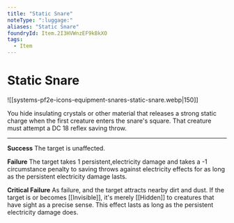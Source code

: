 ```yaml
---
title: "Static Snare"
noteType: ":luggage:"
aliases: "Static Snare"
foundryId: Item.2I3HVWnzEF9kBkXO
tags:
  - Item
---
```


# Static Snare
![[systems-pf2e-icons-equipment-snares-static-snare.webp|150]]

You hide insulating crystals or other material that releases a strong static charge when the first creature enters the snare's square. That creature must attempt a DC 18 reflex saving throw.

* * *

**Success** The target is unaffected.

**Failure** The target takes 1 persistent,electricity damage and takes a -1 circumstance penalty to saving throws against electricity effects for as long as the persistent electricity damage lasts.

**Critical Failure** As failure, and the target attracts nearby dirt and dust. If the target is or becomes [[Invisible]], it's merely [[Hidden]] to creatures that have sight as a precise sense. This effect lasts as long as the persistent electricity damage does.
